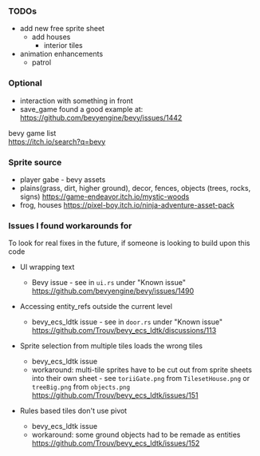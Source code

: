 ### TODOs

- add new free sprite sheet
  - add houses
    - interior tiles
- animation enhancements
  - patrol

### Optional

- interaction with something in front
- save_game
    found a good example at:
    <https://github.com/bevyengine/bevy/issues/1442>

bevy game list\
<https://itch.io/search?q=bevy>

### Sprite source

- player gabe - bevy assets
- plains(grass, dirt, higher ground), decor, fences, objects (trees, rocks, signs) <https://game-endeavor.itch.io/mystic-woods>
- frog, houses <https://pixel-boy.itch.io/ninja-adventure-asset-pack>

### Issues I found workarounds for

To look for real fixes in the future, if someone is looking to build upon this code

- UI wrapping text
  - Bevy issue - see in `ui.rs` under "Known issue" <https://github.com/bevyengine/bevy/issues/1490>

- Accessing entity_refs outside the current level
  - bevy_ecs_ldtk issue - see in `door.rs` under "Known issue"
  <https://github.com/Trouv/bevy_ecs_ldtk/discussions/113>

- Sprite selection from multiple tiles loads the wrong tiles
  - bevy_ecs_ldtk issue
  - workaround: multi-tile sprites have to be cut out from sprite sheets into their own sheet - see `toriiGate.png` from `TilesetHouse.png` or `treeBig.png` from `objects.png`
  <https://github.com/Trouv/bevy_ecs_ldtk/issues/151>

- Rules based tiles don't use pivot
  - bevy_ecs_ldtk issue
  - workaround: some ground objects had to be remade as entities
  <https://github.com/Trouv/bevy_ecs_ldtk/issues/152>
